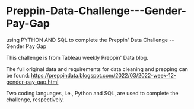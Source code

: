 # Preppin-Data-Challenge---Gender-Pay-Gap

using PYTHON AND SQL to complete the Preppin' Data Challenge -- Gender Pay Gap

This challenge is from Tableau weekly Preppin' Data blog.

The full original data and requirements for data cleaning and prepping can be found: https://preppindata.blogspot.com/2022/03/2022-week-12-gender-pay-gap.html

Two coding languages, i.e., Python and SQL, are used to complete the challenge, respectively.
